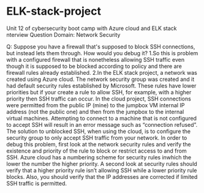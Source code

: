 # ELK-stack-project
Unit 12 of cybersecurity boot camp with Azure cloud and ELK stack
nterview Question
Domain: Network Security

Q: Suppose you have a firewall that's supposed to block SSH connections, but instead lets them through. How would you debug it?
1.So this is problem with a configured firewall that is nonetheless allowing SSH traffic even though it is supposed to be blocked according to policy and there are firewall rules already established.
2.In the ELK stack project, a network was created using Azure cloud.  The network security group was created and it had default security rules established by Microsoft.  These rules have lower priorities but if your create a rule to allow SSH, for example, with a higher priority then SSH traffic can occur.  In the cloud project, SSH connections were permitted from the public IP (mine) to the jumpbox VM internal IP address (not the public one) and then from the jumpbox to the internal virtual machines.  Attempting to connect to a machine that is not configured to accept SSH will result in an error message such as “connection refused”. 
    The solution to unblocked SSH, when using the cloud, is to configure the security group to only accept SSH traffic from your network.  In order to debug this problem, first look at the network security rules and verify the existence and priority of the rule to block or restrict access to and from SSH.  Azure cloud has a numbering scheme for security rules inwhich the lower the number the higher priority. A second look at security rules should verify that a higher priority rule isn’t allowing SSH while a lower priority rule blocks.  Also, you should verify that the IP addresses are corrected if limited SSH traffic is permitted.
